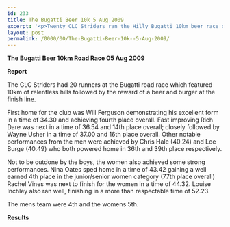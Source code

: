 ```yaml
---
id: 233
title: The Bugatti Beer 10k 5 Aug 2009
excerpt: '<p>Twenty CLC Striders ran the Hilly Bugatti 10km beer race on Wed eve. Super Will Ferguson managed to miss the start of the race, although he did make up for time and came home in 4th. Dare and Wayne were close on his heels and gps was the first Vet Strider home. Nina led the women home, very closely followed by the ever improving DJ Vines. Louise Inchley was next followed by Sylvia and Louise Newman who both broke the 55min barrier. Fantastic results, well done everyone Brendan Ward, Club Chairman The Bugatti 10km 05 Aug 2009 Photos Report Results</p>'
layout: post
permalink: /0000/00/The-Bugatti-Beer-10k--5-Aug-2009/
---
```

**The Bugatti Beer 10km Road Race 05 Aug 2009**

**<a name="Report"><a name="Report"></a>Report</a>**</p> 

The CLC Striders had 20 runners at the Bugatti road race which featured 10km of relentless hills followed by the reward of a beer and burger at the finish line. 

First home for the club was Will Ferguson demonstrating his excellent form in a time of 34.30 and achieving fourth place overall. Fast improving Rich Dare was next in a time of 36.54 and 14th place overall; closely followed by Wayne Usher in a time of 37.00 and 16th place overall. Other notable performances from the men were achieved by Chris Hale (40.24) and Lee Burge (40.49) who both powered home in 36th and 39th place respectively. 

Not to be outdone by the boys, the women also achieved some strong performances. Nina Oates sped home in a time of 43.42 gaining a well earned 4th place in the junior/senior women category (77th place overall) Rachel Vines was next to finish for the women in a time of 44.32. Louise Inchley also ran well, finishing in a more than respectable time of 52.23. 

The mens team were 4th and the womens 5th. 

**<a name="Theresults"></a><a name="The" results=""></a>Results**

<map name="100109w.jpg">
  <area shape="RECT" coords="677,27,696,48" alt="Race Winner" />
  
  <area shape="RECT" coords="379,28,393,45" alt="Sarah Greef" />
  
  <area shape="RECT" coords="354,28,368,46" alt="Rachel Vines" />
  
  <area shape="RECT" coords="303,28,318,46" alt="Anna Maughan" />
  
  <area shape="RECT" coords="206,28,220,46" alt="Dawn Addinall" />
  
  <area shape="RECT" coords="86,28,103,46" alt="Alex Evans" />
</map>

<map name="100109m.jpg">
  <area shape="RECT" coords="63,31,76,45" alt="Clive Scott" />
  
  <area shape="RECT" coords="112,32,121,44" alt="Paul Davies" />
  
  <area shape="RECT" coords="118,32,129,43" alt="Paul Stonuary" />
  
  <area shape="RECT" coords="223,29,236,47" alt="James Gibbs" />
  
  <area shape="RECT" coords="255,29,264,42" alt="David Smeath" />
  
  <area shape="RECT" coords="263,28,272,43" alt="Chris Hale" />
  
  <area shape="RECT" coords="275,31,288,45" alt="Rob Shute" />
  
  <area shape="RECT" coords="308,31,321,45" alt="Billy Bradshaw" />
  
  <area shape="RECT" coords="582,29,594,46" alt="Will Ferguson" />
  
  <area shape="RECT" coords="680,30,694,45" alt="Race Winner" />
</map>